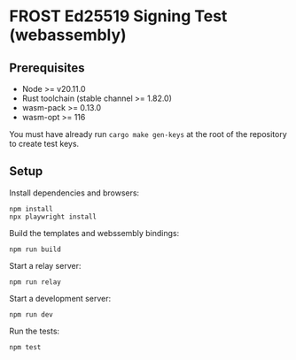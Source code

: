 # FROST Ed25519 Signing Test (webassembly)

## Prerequisites

* Node >= v20.11.0
* Rust toolchain (stable channel >= 1.82.0)
* wasm-pack >= 0.13.0
* wasm-opt >= 116

You must have already run `cargo make gen-keys` at the root of the repository to create test keys.

## Setup

Install dependencies and browsers:

```
npm install
npx playwright install
```

Build the templates and webssembly bindings:

```
npm run build
```

Start a relay server:

```
npm run relay
```

Start a development server:

```
npm run dev
```

Run the tests:

```
npm test
```
